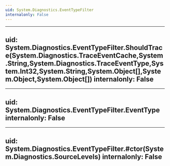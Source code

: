 ```yaml
---
uid: System.Diagnostics.EventTypeFilter
internalonly: False
---
```


---
uid: System.Diagnostics.EventTypeFilter.ShouldTrace(System.Diagnostics.TraceEventCache,System.String,System.Diagnostics.TraceEventType,System.Int32,System.String,System.Object[],System.Object,System.Object[])
internalonly: False
---

---
uid: System.Diagnostics.EventTypeFilter.EventType
internalonly: False
---

---
uid: System.Diagnostics.EventTypeFilter.#ctor(System.Diagnostics.SourceLevels)
internalonly: False
---
